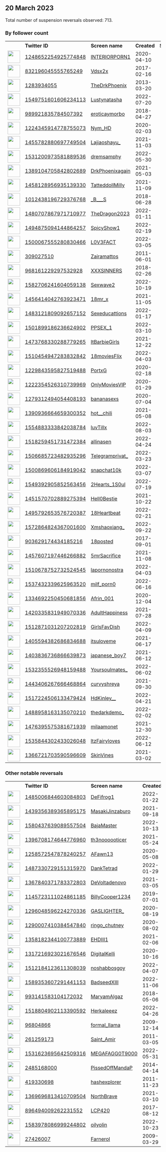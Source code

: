 
## 20 March 2023
Total number of suspension reversals observed: 713.

### By follower count
<table><tr><th></th><th align="left">Twitter ID</th><th align="left">Screen name</th>
<th align="left">Created</th><th align="left">Status</th><th align="left">Suspended</th><th align="left">Followers</th>
<tr><td><a href="https://pbs.twimg.com/profile_images/1249039586019495936/5PIxriim_normal.jpg"><img src="https://pbs.twimg.com/profile_images/1249039586019495936/5PIxriim_normal.jpg" width="40px" height="40px" align="center"/></a></td><td><a href="https://twitter.com/intent/user?user_id=1248652254925774848">1248652254925774848</a></td><td><a href="https://twitter.com/INTERIORPORN1">INTERIORPORN1</a></td><td>2020-04-10</td><td align="center"></td><td></td><td>1076770</td></tr>
<tr><td><a href="https://pbs.twimg.com/profile_images/1640385093456756736/iHG5fBEG_normal.jpg"><img src="https://pbs.twimg.com/profile_images/1640385093456756736/iHG5fBEG_normal.jpg" width="40px" height="40px" align="center"/></a></td><td><a href="https://twitter.com/intent/user?user_id=832196045555765249">832196045555765249</a></td><td><a href="https://twitter.com/Vdsx2x">Vdsx2x</a></td><td>2017-02-16</td><td align="center"></td><td>2023-02-05</td><td>1072403</td></tr>
<tr><td><a href="https://pbs.twimg.com/profile_images/1605108138679623680/wLCDaM4V_normal.jpg"><img src="https://pbs.twimg.com/profile_images/1605108138679623680/wLCDaM4V_normal.jpg" width="40px" height="40px" align="center"/></a></td><td><a href="https://twitter.com/intent/user?user_id=1283934055">1283934055</a></td><td><a href="https://twitter.com/TheDrkPhoenix">TheDrkPhoenix</a></td><td>2013-03-20</td><td align="center"></td><td>2023-02-05</td><td>1048244</td></tr>
<tr><td><a href="https://pbs.twimg.com/profile_images/1639510087877406720/ufZpZHoq_normal.jpg"><img src="https://pbs.twimg.com/profile_images/1639510087877406720/ufZpZHoq_normal.jpg" width="40px" height="40px" align="center"/></a></td><td><a href="https://twitter.com/intent/user?user_id=1549751601606234113">1549751601606234113</a></td><td><a href="https://twitter.com/Lustynatasha">Lustynatasha</a></td><td>2022-07-20</td><td align="center"></td><td>2023-02-04</td><td>1019878</td></tr>
<tr><td><a href="https://pbs.twimg.com/profile_images/1253289203116527616/qW8NBWgO_normal.jpg"><img src="https://pbs.twimg.com/profile_images/1253289203116527616/qW8NBWgO_normal.jpg" width="40px" height="40px" align="center"/></a></td><td><a href="https://twitter.com/intent/user?user_id=989921835784507392">989921835784507392</a></td><td><a href="https://twitter.com/eroticaymorbo">eroticaymorbo</a></td><td>2018-04-27</td><td align="center"></td><td>2023-02-05</td><td>873794</td></tr>
<tr><td><a href="https://pbs.twimg.com/profile_images/1608149816655093770/3PvVyHPn_normal.jpg"><img src="https://pbs.twimg.com/profile_images/1608149816655093770/3PvVyHPn_normal.jpg" width="40px" height="40px" align="center"/></a></td><td><a href="https://twitter.com/intent/user?user_id=1224345914778755073">1224345914778755073</a></td><td><a href="https://twitter.com/Nym_HD">Nym_HD</a></td><td>2020-02-03</td><td align="center"></td><td>2023-02-05</td><td>713372</td></tr>
<tr><td><a href="https://pbs.twimg.com/profile_images/1648586295244115974/tDSaWRNl_normal.jpg"><img src="https://pbs.twimg.com/profile_images/1648586295244115974/tDSaWRNl_normal.jpg" width="40px" height="40px" align="center"/></a></td><td><a href="https://twitter.com/intent/user?user_id=1455782880697749504">1455782880697749504</a></td><td><a href="https://twitter.com/Lajiaoshayu_">Lajiaoshayu_</a></td><td>2021-11-03</td><td align="center"></td><td>2023-02-05</td><td>631770</td></tr>
<tr><td><a href="https://pbs.twimg.com/profile_images/1589468179042275328/9gs5xEIA_normal.jpg"><img src="https://pbs.twimg.com/profile_images/1589468179042275328/9gs5xEIA_normal.jpg" width="40px" height="40px" align="center"/></a></td><td><a href="https://twitter.com/intent/user?user_id=1531200973581889536">1531200973581889536</a></td><td><a href="https://twitter.com/dremsamphy">dremsamphy</a></td><td>2022-05-30</td><td align="center"></td><td>2023-02-04</td><td>589681</td></tr>
<tr><td><a href="https://pbs.twimg.com/profile_images/1607300525497933824/KZViYCzP_normal.jpg"><img src="https://pbs.twimg.com/profile_images/1607300525497933824/KZViYCzP_normal.jpg" width="40px" height="40px" align="center"/></a></td><td><a href="https://twitter.com/intent/user?user_id=1389104705842802689">1389104705842802689</a></td><td><a href="https://twitter.com/DrkPhoenixagain">DrkPhoenixagain</a></td><td>2021-05-03</td><td align="center"></td><td>2023-02-05</td><td>582007</td></tr>
<tr><td><a href="https://pbs.twimg.com/profile_images/1613220801465167872/6c4mASO1_normal.jpg"><img src="https://pbs.twimg.com/profile_images/1613220801465167872/6c4mASO1_normal.jpg" width="40px" height="40px" align="center"/></a></td><td><a href="https://twitter.com/intent/user?user_id=1458128956935139330">1458128956935139330</a></td><td><a href="https://twitter.com/TatteddollMilly">TatteddollMilly</a></td><td>2021-11-09</td><td align="center"></td><td>2023-02-03</td><td>566798</td></tr>
<tr><td><a href="https://pbs.twimg.com/profile_images/1638827572938022914/eqB5CGBN_normal.jpg"><img src="https://pbs.twimg.com/profile_images/1638827572938022914/eqB5CGBN_normal.jpg" width="40px" height="40px" align="center"/></a></td><td><a href="https://twitter.com/intent/user?user_id=1012438196729376768">1012438196729376768</a></td><td><a href="https://twitter.com/_B___S">_B___S</a></td><td>2018-06-28</td><td align="center"></td><td>2022-12-20</td><td>557270</td></tr>
<tr><td><a href="https://pbs.twimg.com/profile_images/1636516056557551616/Ih027MKy_normal.jpg"><img src="https://pbs.twimg.com/profile_images/1636516056557551616/Ih027MKy_normal.jpg" width="40px" height="40px" align="center"/></a></td><td><a href="https://twitter.com/intent/user?user_id=1480707867971710977">1480707867971710977</a></td><td><a href="https://twitter.com/TheDragon2023">TheDragon2023</a></td><td>2022-01-11</td><td align="center"></td><td>2023-02-05</td><td>545829</td></tr>
<tr><td><a href="https://pbs.twimg.com/profile_images/1659869754612658178/CHPqCmw0_normal.jpg"><img src="https://pbs.twimg.com/profile_images/1659869754612658178/CHPqCmw0_normal.jpg" width="40px" height="40px" align="center"/></a></td><td><a href="https://twitter.com/intent/user?user_id=1494875094144864257">1494875094144864257</a></td><td><a href="https://twitter.com/SpicyShow1">SpicyShow1</a></td><td>2022-02-19</td><td align="center"></td><td>2023-02-05</td><td>527531</td></tr>
<tr><td><a href="https://pbs.twimg.com/profile_images/1500071686775148547/aRk5n6yy_normal.jpg"><img src="https://pbs.twimg.com/profile_images/1500071686775148547/aRk5n6yy_normal.jpg" width="40px" height="40px" align="center"/></a></td><td><a href="https://twitter.com/intent/user?user_id=1500067555280830466">1500067555280830466</a></td><td><a href="https://twitter.com/L0V3FACT">L0V3FACT</a></td><td>2022-03-05</td><td align="center"></td><td>2023-02-05</td><td>521820</td></tr>
<tr><td><a href="https://pbs.twimg.com/profile_images/1524463779588841474/TZgZ2b3m_normal.jpg"><img src="https://pbs.twimg.com/profile_images/1524463779588841474/TZgZ2b3m_normal.jpg" width="40px" height="40px" align="center"/></a></td><td><a href="https://twitter.com/intent/user?user_id=309027510">309027510</a></td><td><a href="https://twitter.com/Zairamattos">Zairamattos</a></td><td>2011-06-01</td><td align="center"></td><td>2023-02-05</td><td>516394</td></tr>
<tr><td><a href="https://pbs.twimg.com/profile_images/1594782481747959808/HKe-PNZX_normal.jpg"><img src="https://pbs.twimg.com/profile_images/1594782481747959808/HKe-PNZX_normal.jpg" width="40px" height="40px" align="center"/></a></td><td><a href="https://twitter.com/intent/user?user_id=968161229297532928">968161229297532928</a></td><td><a href="https://twitter.com/XXXSINNERS">XXXSINNERS</a></td><td>2018-02-26</td><td align="center">👋</td><td>2023-02-05</td><td>503013</td></tr>
<tr><td><a href="https://pbs.twimg.com/profile_images/1582707173674868739/xcMqz5Fm_normal.jpg"><img src="https://pbs.twimg.com/profile_images/1582707173674868739/xcMqz5Fm_normal.jpg" width="40px" height="40px" align="center"/></a></td><td><a href="https://twitter.com/intent/user?user_id=1582706241604059138">1582706241604059138</a></td><td><a href="https://twitter.com/Sexwave2">Sexwave2</a></td><td>2022-10-19</td><td align="center"></td><td>2023-02-03</td><td>428051</td></tr>
<tr><td><a href="https://pbs.twimg.com/profile_images/1654058799437840384/Wi1YPs-__normal.jpg"><img src="https://pbs.twimg.com/profile_images/1654058799437840384/Wi1YPs-__normal.jpg" width="40px" height="40px" align="center"/></a></td><td><a href="https://twitter.com/intent/user?user_id=1456414042763923471">1456414042763923471</a></td><td><a href="https://twitter.com/18mr_x">18mr_x</a></td><td>2021-11-05</td><td align="center"></td><td>2023-02-04</td><td>425339</td></tr>
<tr><td><a href="https://pbs.twimg.com/profile_images/1492047697531965440/T3Zzzf-t_normal.jpg"><img src="https://pbs.twimg.com/profile_images/1492047697531965440/T3Zzzf-t_normal.jpg" width="40px" height="40px" align="center"/></a></td><td><a href="https://twitter.com/intent/user?user_id=1483121809092657152">1483121809092657152</a></td><td><a href="https://twitter.com/Sexeducattions">Sexeducattions</a></td><td>2022-01-17</td><td align="center"></td><td>2023-02-04</td><td>422564</td></tr>
<tr><td><a href="https://pbs.twimg.com/profile_images/1501903794325516289/GUCHMzJe_normal.jpg"><img src="https://pbs.twimg.com/profile_images/1501903794325516289/GUCHMzJe_normal.jpg" width="40px" height="40px" align="center"/></a></td><td><a href="https://twitter.com/intent/user?user_id=1501899186236624902">1501899186236624902</a></td><td><a href="https://twitter.com/PPSEX_1">PPSEX_1</a></td><td>2022-03-10</td><td align="center"></td><td>2023-02-05</td><td>421259</td></tr>
<tr><td><a href="https://pbs.twimg.com/profile_images/1494235080293761027/FJWpQta1_normal.jpg"><img src="https://pbs.twimg.com/profile_images/1494235080293761027/FJWpQta1_normal.jpg" width="40px" height="40px" align="center"/></a></td><td><a href="https://twitter.com/intent/user?user_id=1473768330288779265">1473768330288779265</a></td><td><a href="https://twitter.com/ItBarbieGirls">ItBarbieGirls</a></td><td>2021-12-22</td><td align="center"></td><td>2023-02-05</td><td>416709</td></tr>
<tr><td><a href="https://pbs.twimg.com/profile_images/1526319504397316096/ejoO5Caa_normal.jpg"><img src="https://pbs.twimg.com/profile_images/1526319504397316096/ejoO5Caa_normal.jpg" width="40px" height="40px" align="center"/></a></td><td><a href="https://twitter.com/intent/user?user_id=1510454947283832842">1510454947283832842</a></td><td><a href="https://twitter.com/18moviesFlix">18moviesFlix</a></td><td>2022-04-03</td><td align="center"></td><td>2023-02-05</td><td>412726</td></tr>
<tr><td><a href="https://pbs.twimg.com/profile_images/1229852017977446400/lGScinjO_normal.jpg"><img src="https://pbs.twimg.com/profile_images/1229852017977446400/lGScinjO_normal.jpg" width="40px" height="40px" align="center"/></a></td><td><a href="https://twitter.com/intent/user?user_id=1229843595827519488">1229843595827519488</a></td><td><a href="https://twitter.com/PortxG">PortxG</a></td><td>2020-02-18</td><td align="center"></td><td>2023-02-05</td><td>411272</td></tr>
<tr><td><a href="https://pbs.twimg.com/profile_images/1595898078913089536/Mbfy10In_normal.jpg"><img src="https://pbs.twimg.com/profile_images/1595898078913089536/Mbfy10In_normal.jpg" width="40px" height="40px" align="center"/></a></td><td><a href="https://twitter.com/intent/user?user_id=1222354526310739969">1222354526310739969</a></td><td><a href="https://twitter.com/OnlyMoviesVIP">OnlyMoviesVIP</a></td><td>2020-01-29</td><td align="center"></td><td>2023-02-04</td><td>410716</td></tr>
<tr><td><a href="https://pbs.twimg.com/profile_images/1534173608959913985/6Yp_gbRF_normal.jpg"><img src="https://pbs.twimg.com/profile_images/1534173608959913985/6Yp_gbRF_normal.jpg" width="40px" height="40px" align="center"/></a></td><td><a href="https://twitter.com/intent/user?user_id=1279312494054408193">1279312494054408193</a></td><td><a href="https://twitter.com/bananasexs">bananasexs</a></td><td>2020-07-04</td><td align="center"></td><td>2023-02-05</td><td>410519</td></tr>
<tr><td><a href="https://pbs.twimg.com/profile_images/1390936840505466883/4qgLZxbv_normal.jpg"><img src="https://pbs.twimg.com/profile_images/1390936840505466883/4qgLZxbv_normal.jpg" width="40px" height="40px" align="center"/></a></td><td><a href="https://twitter.com/intent/user?user_id=1390936664659300352">1390936664659300352</a></td><td><a href="https://twitter.com/hot__chili">hot__chili</a></td><td>2021-05-08</td><td align="center"></td><td>2023-02-05</td><td>408391</td></tr>
<tr><td><a href="https://pbs.twimg.com/profile_images/1555144543648956417/9NZa9oFD_normal.jpg"><img src="https://pbs.twimg.com/profile_images/1555144543648956417/9NZa9oFD_normal.jpg" width="40px" height="40px" align="center"/></a></td><td><a href="https://twitter.com/intent/user?user_id=1554883333842038784">1554883333842038784</a></td><td><a href="https://twitter.com/luvTillx">luvTillx</a></td><td>2022-08-03</td><td align="center">🚫</td><td>2023-02-02</td><td>407055</td></tr>
<tr><td><a href="https://pbs.twimg.com/profile_images/1518264943291772929/z2RoEdk9_normal.jpg"><img src="https://pbs.twimg.com/profile_images/1518264943291772929/z2RoEdk9_normal.jpg" width="40px" height="40px" align="center"/></a></td><td><a href="https://twitter.com/intent/user?user_id=1518259451731472384">1518259451731472384</a></td><td><a href="https://twitter.com/allinasen">allinasen</a></td><td>2022-04-24</td><td align="center"></td><td>2022-11-11</td><td>398898</td></tr>
<tr><td><a href="https://pbs.twimg.com/profile_images/1637164656136712192/rKcy5htb_normal.jpg"><img src="https://pbs.twimg.com/profile_images/1637164656136712192/rKcy5htb_normal.jpg" width="40px" height="40px" align="center"/></a></td><td><a href="https://twitter.com/intent/user?user_id=1506685723482935296">1506685723482935296</a></td><td><a href="https://twitter.com/Telegramprivat_">Telegramprivat_</a></td><td>2022-03-23</td><td align="center"></td><td>2023-02-03</td><td>396414</td></tr>
<tr><td><a href="https://pbs.twimg.com/profile_images/1643923596732153856/zOorsihk_normal.jpg"><img src="https://pbs.twimg.com/profile_images/1643923596732153856/zOorsihk_normal.jpg" width="40px" height="40px" align="center"/></a></td><td><a href="https://twitter.com/intent/user?user_id=1500869606184919042">1500869606184919042</a></td><td><a href="https://twitter.com/snapchat10k">snapchat10k</a></td><td>2022-03-07</td><td align="center"></td><td>2023-02-03</td><td>391336</td></tr>
<tr><td><a href="https://pbs.twimg.com/profile_images/1549394439369637893/5AgPsQqO_normal.jpg"><img src="https://pbs.twimg.com/profile_images/1549394439369637893/5AgPsQqO_normal.jpg" width="40px" height="40px" align="center"/></a></td><td><a href="https://twitter.com/intent/user?user_id=1549392905852563456">1549392905852563456</a></td><td><a href="https://twitter.com/2Hearts_1S0ul">2Hearts_1S0ul</a></td><td>2022-07-19</td><td align="center"></td><td>2023-02-03</td><td>382350</td></tr>
<tr><td><a href="https://pbs.twimg.com/profile_images/1497498510580613121/Pz5uWTkM_normal.jpg"><img src="https://pbs.twimg.com/profile_images/1497498510580613121/Pz5uWTkM_normal.jpg" width="40px" height="40px" align="center"/></a></td><td><a href="https://twitter.com/intent/user?user_id=1451570702889275394">1451570702889275394</a></td><td><a href="https://twitter.com/Hell0Bestie">Hell0Bestie</a></td><td>2021-10-22</td><td align="center"></td><td>2023-02-05</td><td>381313</td></tr>
<tr><td><a href="https://pbs.twimg.com/profile_images/1536673448595816448/MwuaUTF2_normal.jpg"><img src="https://pbs.twimg.com/profile_images/1536673448595816448/MwuaUTF2_normal.jpg" width="40px" height="40px" align="center"/></a></td><td><a href="https://twitter.com/intent/user?user_id=1495792653576720387">1495792653576720387</a></td><td><a href="https://twitter.com/18Heartbeat">18Heartbeat</a></td><td>2022-02-21</td><td align="center"></td><td>2023-02-05</td><td>378959</td></tr>
<tr><td><a href="https://pbs.twimg.com/profile_images/1651835834273005568/rj3S0LRl_normal.jpg"><img src="https://pbs.twimg.com/profile_images/1651835834273005568/rj3S0LRl_normal.jpg" width="40px" height="40px" align="center"/></a></td><td><a href="https://twitter.com/intent/user?user_id=1572864824367001600">1572864824367001600</a></td><td><a href="https://twitter.com/Xmshaoxiang_">Xmshaoxiang_</a></td><td>2022-09-22</td><td align="center"></td><td>2023-02-03</td><td>377558</td></tr>
<tr><td><a href="https://pbs.twimg.com/profile_images/1250458209271164929/lJGkm2uG_normal.jpg"><img src="https://pbs.twimg.com/profile_images/1250458209271164929/lJGkm2uG_normal.jpg" width="40px" height="40px" align="center"/></a></td><td><a href="https://twitter.com/intent/user?user_id=903629174434185216">903629174434185216</a></td><td><a href="https://twitter.com/18posted">18posted</a></td><td>2017-09-01</td><td align="center"></td><td>2023-02-03</td><td>375211</td></tr>
<tr><td><a href="https://pbs.twimg.com/profile_images/1529342165905682433/UUHZnSaX_normal.jpg"><img src="https://pbs.twimg.com/profile_images/1529342165905682433/UUHZnSaX_normal.jpg" width="40px" height="40px" align="center"/></a></td><td><a href="https://twitter.com/intent/user?user_id=1457607197446266882">1457607197446266882</a></td><td><a href="https://twitter.com/5mrSacrifice">5mrSacrifice</a></td><td>2021-11-08</td><td align="center"></td><td>2023-02-03</td><td>370340</td></tr>
<tr><td><a href="https://pbs.twimg.com/profile_images/1657877725497946113/SMnbPz2s_normal.jpg"><img src="https://pbs.twimg.com/profile_images/1657877725497946113/SMnbPz2s_normal.jpg" width="40px" height="40px" align="center"/></a></td><td><a href="https://twitter.com/intent/user?user_id=1510678752732524545">1510678752732524545</a></td><td><a href="https://twitter.com/lapornonostra">lapornonostra</a></td><td>2022-04-03</td><td align="center"></td><td>2023-02-05</td><td>367886</td></tr>
<tr><td><a href="https://pbs.twimg.com/profile_images/1661814311176765440/NnlGdthr_normal.jpg"><img src="https://pbs.twimg.com/profile_images/1661814311176765440/NnlGdthr_normal.jpg" width="40px" height="40px" align="center"/></a></td><td><a href="https://twitter.com/intent/user?user_id=1537432339625963520">1537432339625963520</a></td><td><a href="https://twitter.com/milf_porn0">milf_porn0</a></td><td>2022-06-16</td><td align="center"></td><td>2023-02-05</td><td>363764</td></tr>
<tr><td><a href="https://pbs.twimg.com/profile_images/1452162015317790724/fcN5NImi_normal.jpg"><img src="https://pbs.twimg.com/profile_images/1452162015317790724/fcN5NImi_normal.jpg" width="40px" height="40px" align="center"/></a></td><td><a href="https://twitter.com/intent/user?user_id=1334692250450681856">1334692250450681856</a></td><td><a href="https://twitter.com/Afrin_001">Afrin_001</a></td><td>2020-12-04</td><td align="center"></td><td>2023-02-05</td><td>361785</td></tr>
<tr><td><a href="https://pbs.twimg.com/profile_images/1420764850418978816/K7KiLhJ5_normal.jpg"><img src="https://pbs.twimg.com/profile_images/1420764850418978816/K7KiLhJ5_normal.jpg" width="40px" height="40px" align="center"/></a></td><td><a href="https://twitter.com/intent/user?user_id=1420335831949070336">1420335831949070336</a></td><td><a href="https://twitter.com/AdultHappiness">AdultHappiness</a></td><td>2021-07-28</td><td align="center"></td><td>2023-02-05</td><td>361667</td></tr>
<tr><td><a href="https://pbs.twimg.com/profile_images/1643151012138713088/JLvwOYuI_normal.jpg"><img src="https://pbs.twimg.com/profile_images/1643151012138713088/JLvwOYuI_normal.jpg" width="40px" height="40px" align="center"/></a></td><td><a href="https://twitter.com/intent/user?user_id=1512871031207202819">1512871031207202819</a></td><td><a href="https://twitter.com/GirlsFavDish">GirlsFavDish</a></td><td>2022-04-09</td><td align="center"></td><td>2023-02-02</td><td>359001</td></tr>
<tr><td><a href="https://pbs.twimg.com/profile_images/1405709676319174662/ata7P4gp_normal.jpg"><img src="https://pbs.twimg.com/profile_images/1405709676319174662/ata7P4gp_normal.jpg" width="40px" height="40px" align="center"/></a></td><td><a href="https://twitter.com/intent/user?user_id=1405594382686834688">1405594382686834688</a></td><td><a href="https://twitter.com/itsuloveme">itsuloveme</a></td><td>2021-06-17</td><td align="center"></td><td>2023-02-05</td><td>356754</td></tr>
<tr><td><a href="https://pbs.twimg.com/profile_images/1538839701112573953/8eYPUOeK_normal.jpg"><img src="https://pbs.twimg.com/profile_images/1538839701112573953/8eYPUOeK_normal.jpg" width="40px" height="40px" align="center"/></a></td><td><a href="https://twitter.com/intent/user?user_id=1403836736866639873">1403836736866639873</a></td><td><a href="https://twitter.com/japanese_boy7">japanese_boy7</a></td><td>2021-06-12</td><td align="center"></td><td>2023-02-05</td><td>347115</td></tr>
<tr><td><a href="https://pbs.twimg.com/profile_images/1591710814720823297/wuMcRDqJ_normal.jpg"><img src="https://pbs.twimg.com/profile_images/1591710814720823297/wuMcRDqJ_normal.jpg" width="40px" height="40px" align="center"/></a></td><td><a href="https://twitter.com/intent/user?user_id=1532355526948159488">1532355526948159488</a></td><td><a href="https://twitter.com/Yoursoulmates_">Yoursoulmates_</a></td><td>2022-06-02</td><td align="center"></td><td>2023-02-03</td><td>343882</td></tr>
<tr><td><a href="https://pbs.twimg.com/profile_images/1443409808544059397/Hh5BJgj1_normal.jpg"><img src="https://pbs.twimg.com/profile_images/1443409808544059397/Hh5BJgj1_normal.jpg" width="40px" height="40px" align="center"/></a></td><td><a href="https://twitter.com/intent/user?user_id=1443406267666468864">1443406267666468864</a></td><td><a href="https://twitter.com/curvyshreya">curvyshreya</a></td><td>2021-09-30</td><td align="center"></td><td>2022-08-05</td><td>342714</td></tr>
<tr><td><a href="https://pbs.twimg.com/profile_images/1637359522682671105/NesqOZg9_normal.jpg"><img src="https://pbs.twimg.com/profile_images/1637359522682671105/NesqOZg9_normal.jpg" width="40px" height="40px" align="center"/></a></td><td><a href="https://twitter.com/intent/user?user_id=1517224506133479424">1517224506133479424</a></td><td><a href="https://twitter.com/HdKinley__">HdKinley__</a></td><td>2022-04-21</td><td align="center"></td><td>2023-02-05</td><td>341545</td></tr>
<tr><td><a href="https://pbs.twimg.com/profile_images/1636651119769440256/oP6yHJQI_normal.jpg"><img src="https://pbs.twimg.com/profile_images/1636651119769440256/oP6yHJQI_normal.jpg" width="40px" height="40px" align="center"/></a></td><td><a href="https://twitter.com/intent/user?user_id=1488958163135070210">1488958163135070210</a></td><td><a href="https://twitter.com/thedarkdemo_">thedarkdemo_</a></td><td>2022-02-02</td><td align="center"></td><td>2023-02-03</td><td>340944</td></tr>
<tr><td><a href="https://pbs.twimg.com/profile_images/1650692748259852288/5HjZNdfk_normal.jpg"><img src="https://pbs.twimg.com/profile_images/1650692748259852288/5HjZNdfk_normal.jpg" width="40px" height="40px" align="center"/></a></td><td><a href="https://twitter.com/intent/user?user_id=1476395575381671939">1476395575381671939</a></td><td><a href="https://twitter.com/milaamonet">milaamonet</a></td><td>2021-12-30</td><td align="center"></td><td>2023-02-05</td><td>337232</td></tr>
<tr><td><a href="https://pbs.twimg.com/profile_images/1657280654722179073/8ZqL8J0n_normal.jpg"><img src="https://pbs.twimg.com/profile_images/1657280654722179073/8ZqL8J0n_normal.jpg" width="40px" height="40px" align="center"/></a></td><td><a href="https://twitter.com/intent/user?user_id=1535844302433026048">1535844302433026048</a></td><td><a href="https://twitter.com/ltzFairyloves">ltzFairyloves</a></td><td>2022-06-12</td><td align="center"></td><td>2023-02-04</td><td>336480</td></tr>
<tr><td><a href="https://pbs.twimg.com/profile_images/1464274705548910595/EkLUaz2J_normal.jpg"><img src="https://pbs.twimg.com/profile_images/1464274705548910595/EkLUaz2J_normal.jpg" width="40px" height="40px" align="center"/></a></td><td><a href="https://twitter.com/intent/user?user_id=1366721703590596609">1366721703590596609</a></td><td><a href="https://twitter.com/SkinVines">SkinVines</a></td><td>2021-03-02</td><td align="center"></td><td>2023-02-05</td><td>334511</td></tr>
</table>

### Other notable reversals
<table><tr><th></th><th align="left">Twitter ID</th><th align="left">Screen name</th>
<th align="left">Created</th><th align="left">Status</th><th align="left">Suspended</th><th align="left">Followers</th>
<tr><td><a href="https://pbs.twimg.com/profile_images/1486064703826759681/zJS26-oc_normal.jpg"><img src="https://pbs.twimg.com/profile_images/1486064703826759681/zJS26-oc_normal.jpg" width="40px" height="40px" align="center"/></a></td><td><a href="https://twitter.com/intent/user?user_id=1485006844603084803">1485006844603084803</a></td><td><a href="https://twitter.com/DeFifrog1">DeFifrog1</a></td><td>2022-01-22</td><td align="center"></td><td>2022-11-08</td><td>17498</td></tr>
<tr><td><a href="https://pbs.twimg.com/profile_images/1563284666995466241/KqbX3Ln-_normal.jpg"><img src="https://pbs.twimg.com/profile_images/1563284666995466241/KqbX3Ln-_normal.jpg" width="40px" height="40px" align="center"/></a></td><td><a href="https://twitter.com/intent/user?user_id=1439356389365895175">1439356389365895175</a></td><td><a href="https://twitter.com/MasakiJinzaburo">MasakiJinzaburo</a></td><td>2021-09-18</td><td align="center">👋</td><td>2022-09-21</td><td>7450</td></tr>
<tr><td><a href="https://pbs.twimg.com/profile_images/1619241431163437056/aIfQJqKt_normal.jpg"><img src="https://pbs.twimg.com/profile_images/1619241431163437056/aIfQJqKt_normal.jpg" width="40px" height="40px" align="center"/></a></td><td><a href="https://twitter.com/intent/user?user_id=1580437639089557504">1580437639089557504</a></td><td><a href="https://twitter.com/BajaMaster">BajaMaster</a></td><td>2022-10-13</td><td align="center">🔒</td><td>2023-02-22</td><td>271</td></tr>
<tr><td><a href="https://pbs.twimg.com/profile_images/1657826920531374086/yxetxI3T_normal.jpg"><img src="https://pbs.twimg.com/profile_images/1657826920531374086/yxetxI3T_normal.jpg" width="40px" height="40px" align="center"/></a></td><td><a href="https://twitter.com/intent/user?user_id=1396708174644776960">1396708174644776960</a></td><td><a href="https://twitter.com/th3noooooticer">th3noooooticer</a></td><td>2021-05-24</td><td align="center"></td><td>2022-10-30</td><td>419</td></tr>
<tr><td><a href="https://pbs.twimg.com/profile_images/1649611505875263488/Ka51BXAE_normal.jpg"><img src="https://pbs.twimg.com/profile_images/1649611505875263488/Ka51BXAE_normal.jpg" width="40px" height="40px" align="center"/></a></td><td><a href="https://twitter.com/intent/user?user_id=1258572547878240257">1258572547878240257</a></td><td><a href="https://twitter.com/AFawn13">AFawn13</a></td><td>2020-05-08</td><td align="center"></td><td>2022-12-24</td><td>1283</td></tr>
<tr><td><a href="https://pbs.twimg.com/profile_images/1600870127981006848/1Y50A2sU_normal.jpg"><img src="https://pbs.twimg.com/profile_images/1600870127981006848/1Y50A2sU_normal.jpg" width="40px" height="40px" align="center"/></a></td><td><a href="https://twitter.com/intent/user?user_id=1487330729151315970">1487330729151315970</a></td><td><a href="https://twitter.com/DankTetrad">DankTetrad</a></td><td>2022-01-29</td><td align="center"></td><td>2022-12-13</td><td>130</td></tr>
<tr><td><a href="https://pbs.twimg.com/profile_images/1527494757265588225/y3yyTVS6_normal.jpg"><img src="https://pbs.twimg.com/profile_images/1527494757265588225/y3yyTVS6_normal.jpg" width="40px" height="40px" align="center"/></a></td><td><a href="https://twitter.com/intent/user?user_id=1367840371783372803">1367840371783372803</a></td><td><a href="https://twitter.com/DeVoltadenovo">DeVoltadenovo</a></td><td>2021-03-05</td><td align="center"></td><td>2023-03-15</td><td>130</td></tr>
<tr><td><a href="https://pbs.twimg.com/profile_images/1288537154696683522/H19fPD0z_normal.jpg"><img src="https://pbs.twimg.com/profile_images/1288537154696683522/H19fPD0z_normal.jpg" width="40px" height="40px" align="center"/></a></td><td><a href="https://twitter.com/intent/user?user_id=1145723111024861185">1145723111024861185</a></td><td><a href="https://twitter.com/BillyCooper1234">BillyCooper1234</a></td><td>2019-07-01</td><td align="center"></td><td>2023-02-02</td><td>1885</td></tr>
<tr><td><a href="https://pbs.twimg.com/profile_images/1529832687913025537/i3aHd6HV_normal.jpg"><img src="https://pbs.twimg.com/profile_images/1529832687913025537/i3aHd6HV_normal.jpg" width="40px" height="40px" align="center"/></a></td><td><a href="https://twitter.com/intent/user?user_id=1296048596224270336">1296048596224270336</a></td><td><a href="https://twitter.com/GASLIGHTER_">GASLIGHTER_</a></td><td>2020-08-19</td><td align="center"></td><td>2022-12-20</td><td>20468</td></tr>
<tr><td><a href="https://pbs.twimg.com/profile_images/1610291876166356993/aquJhV4t_normal.jpg"><img src="https://pbs.twimg.com/profile_images/1610291876166356993/aquJhV4t_normal.jpg" width="40px" height="40px" align="center"/></a></td><td><a href="https://twitter.com/intent/user?user_id=1290007410384547840">1290007410384547840</a></td><td><a href="https://twitter.com/ringo_chutney">ringo_chutney</a></td><td>2020-08-02</td><td align="center"></td><td>2023-03-11</td><td>748</td></tr>
<tr><td><a href="https://pbs.twimg.com/profile_images/1603129070425845760/O6U9wzdV_normal.jpg"><img src="https://pbs.twimg.com/profile_images/1603129070425845760/O6U9wzdV_normal.jpg" width="40px" height="40px" align="center"/></a></td><td><a href="https://twitter.com/intent/user?user_id=1358182344100773889">1358182344100773889</a></td><td><a href="https://twitter.com/EHDIII1">EHDIII1</a></td><td>2021-02-06</td><td align="center"></td><td>2022-12-16</td><td>853</td></tr>
<tr><td><a href="https://pbs.twimg.com/profile_images/1568056413473193990/eOE2rh0d_normal.jpg"><img src="https://pbs.twimg.com/profile_images/1568056413473193990/eOE2rh0d_normal.jpg" width="40px" height="40px" align="center"/></a></td><td><a href="https://twitter.com/intent/user?user_id=1317216923021676546">1317216923021676546</a></td><td><a href="https://twitter.com/DigitalKelli">DigitalKelli</a></td><td>2020-10-16</td><td align="center"></td><td>2022-11-29</td><td>160</td></tr>
<tr><td><a href="https://pbs.twimg.com/profile_images/1559901473949073409/VNYK1ASW_normal.jpg"><img src="https://pbs.twimg.com/profile_images/1559901473949073409/VNYK1ASW_normal.jpg" width="40px" height="40px" align="center"/></a></td><td><a href="https://twitter.com/intent/user?user_id=1512184123611308039">1512184123611308039</a></td><td><a href="https://twitter.com/noshabbosgoy">noshabbosgoy</a></td><td>2022-04-07</td><td align="center">👋</td><td>2023-01-12</td><td>160</td></tr>
<tr><td><a href="https://pbs.twimg.com/profile_images/1589353768981864448/Nut3HcvK_normal.jpg"><img src="https://pbs.twimg.com/profile_images/1589353768981864448/Nut3HcvK_normal.jpg" width="40px" height="40px" align="center"/></a></td><td><a href="https://twitter.com/intent/user?user_id=1589353607291441153">1589353607291441153</a></td><td><a href="https://twitter.com/BadseedXIII">BadseedXIII</a></td><td>2022-11-06</td><td align="center"></td><td>2023-02-02</td><td>25</td></tr>
<tr><td><a href="https://pbs.twimg.com/profile_images/1559865141134589953/d2o1bPdI_normal.jpg"><img src="https://pbs.twimg.com/profile_images/1559865141134589953/d2o1bPdI_normal.jpg" width="40px" height="40px" align="center"/></a></td><td><a href="https://twitter.com/intent/user?user_id=993141583104172032">993141583104172032</a></td><td><a href="https://twitter.com/MaryamAlgaz">MaryamAlgaz</a></td><td>2018-05-06</td><td align="center">🔒</td><td>2023-03-10</td><td>3</td></tr>
<tr><td><a href="https://pbs.twimg.com/profile_images/1651675267834757121/2mTraI2C_normal.jpg"><img src="https://pbs.twimg.com/profile_images/1651675267834757121/2mTraI2C_normal.jpg" width="40px" height="40px" align="center"/></a></td><td><a href="https://twitter.com/intent/user?user_id=1518804902113390592">1518804902113390592</a></td><td><a href="https://twitter.com/Herkaleeez">Herkaleeez</a></td><td>2022-04-26</td><td align="center"></td><td>2023-02-23</td><td>16</td></tr>
<tr><td><a href="https://pbs.twimg.com/profile_images/1285595326900924416/zwLCzt8R_normal.jpg"><img src="https://pbs.twimg.com/profile_images/1285595326900924416/zwLCzt8R_normal.jpg" width="40px" height="40px" align="center"/></a></td><td><a href="https://twitter.com/intent/user?user_id=96804866">96804866</a></td><td><a href="https://twitter.com/formal_llama">formal_llama</a></td><td>2009-12-14</td><td align="center">🚫</td><td>2023-02-09</td><td>106</td></tr>
<tr><td><a href="https://pbs.twimg.com/profile_images/1660206869242343431/F2uWsSeP_normal.jpg"><img src="https://pbs.twimg.com/profile_images/1660206869242343431/F2uWsSeP_normal.jpg" width="40px" height="40px" align="center"/></a></td><td><a href="https://twitter.com/intent/user?user_id=261259173">261259173</a></td><td><a href="https://twitter.com/Saint_Amir">Saint_Amir</a></td><td>2011-03-05</td><td align="center"></td><td>2023-03-02</td><td>320</td></tr>
<tr><td><a href="https://pbs.twimg.com/profile_images/1661713309333069824/Aq1f4C_h_normal.jpg"><img src="https://pbs.twimg.com/profile_images/1661713309333069824/Aq1f4C_h_normal.jpg" width="40px" height="40px" align="center"/></a></td><td><a href="https://twitter.com/intent/user?user_id=1531623695642509316">1531623695642509316</a></td><td><a href="https://twitter.com/MEGAFAGG0T9000">MEGAFAGG0T9000</a></td><td>2022-05-31</td><td align="center"></td><td>2022-10-14</td><td>110</td></tr>
<tr><td><a href="https://pbs.twimg.com/profile_images/1436179141951467521/KhdTbQFf_normal.jpg"><img src="https://pbs.twimg.com/profile_images/1436179141951467521/KhdTbQFf_normal.jpg" width="40px" height="40px" align="center"/></a></td><td><a href="https://twitter.com/intent/user?user_id=2485168000">2485168000</a></td><td><a href="https://twitter.com/PissedOffMandaP">PissedOffMandaP</a></td><td>2014-04-14</td><td align="center"></td><td>2022-07-27</td><td>6203</td></tr>
<tr><td><a href="https://pbs.twimg.com/profile_images/1624314571744845827/wt6QHojI_normal.jpg"><img src="https://pbs.twimg.com/profile_images/1624314571744845827/wt6QHojI_normal.jpg" width="40px" height="40px" align="center"/></a></td><td><a href="https://twitter.com/intent/user?user_id=419330698">419330698</a></td><td><a href="https://twitter.com/hashexplorer">hashexplorer</a></td><td>2011-11-23</td><td align="center"></td><td>2023-03-13</td><td>2278</td></tr>
<tr><td><a href="https://pbs.twimg.com/profile_images/1597833305277497345/YKwq3u9D_normal.jpg"><img src="https://pbs.twimg.com/profile_images/1597833305277497345/YKwq3u9D_normal.jpg" width="40px" height="40px" align="center"/></a></td><td><a href="https://twitter.com/intent/user?user_id=1369696813410709504">1369696813410709504</a></td><td><a href="https://twitter.com/NorthBrave">NorthBrave</a></td><td>2021-03-10</td><td align="center"></td><td>2022-12-30</td><td>22</td></tr>
<tr><td><a href="https://pbs.twimg.com/profile_images/1613192799515561989/CjC4T2SZ_normal.jpg"><img src="https://pbs.twimg.com/profile_images/1613192799515561989/CjC4T2SZ_normal.jpg" width="40px" height="40px" align="center"/></a></td><td><a href="https://twitter.com/intent/user?user_id=896494009262231552">896494009262231552</a></td><td><a href="https://twitter.com/LCP420">LCP420</a></td><td>2017-08-12</td><td align="center"></td><td>2023-03-14</td><td>85</td></tr>
<tr><td><a href="https://pbs.twimg.com/profile_images/1583978311398694914/c5FH-dON_normal.png"><img src="https://pbs.twimg.com/profile_images/1583978311398694914/c5FH-dON_normal.png" width="40px" height="40px" align="center"/></a></td><td><a href="https://twitter.com/intent/user?user_id=1583978086999244802">1583978086999244802</a></td><td><a href="https://twitter.com/oilyolin">oilyolin</a></td><td>2022-10-23</td><td align="center"></td><td>2022-12-16</td><td>46</td></tr>
<tr><td><a href="https://pbs.twimg.com/profile_images/1660907976486526976/hdT0kbtP_normal.png"><img src="https://pbs.twimg.com/profile_images/1660907976486526976/hdT0kbtP_normal.png" width="40px" height="40px" align="center"/></a></td><td><a href="https://twitter.com/intent/user?user_id=27426007">27426007</a></td><td><a href="https://twitter.com/Farnerol">Farnerol</a></td><td>2009-03-29</td><td align="center"></td><td>2023-03-14</td><td>35</td></tr>
</table>
